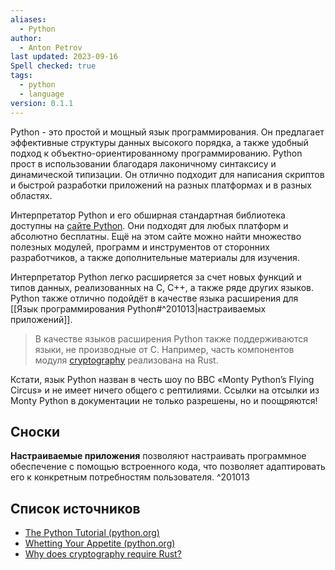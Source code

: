 ```yaml
---
aliases:
  - Python
author:
  - Anton Petrov
last updated: 2023-09-16
Spell checked: true
tags:
  - python
  - language
version: 0.1.1
---
```

Python - это простой и мощный язык программирования. Он предлагает эффективные структуры данных высокого порядка, а также удобный подход к объектно-ориентированному программированию. Python прост в использовании благодаря лаконичному синтаксису и динамической типизации. Он отлично подходит для написания скриптов и быстрой разработки приложений на разных платформах и в разных областях.

Интерпретатор Python и его обширная стандартная библиотека доступны на [сайте Python](https://www.python.org/). Они подходят для любых платформ и абсолютно бесплатны. Ещё на этом сайте можно найти множество полезных модулей, программ и инструментов от сторонних разработчиков, а также дополнительные материалы для изучения.

Интерпретатор Python легко расширяется за счет новых функций и типов данных, реализованных на C, C++, а также ряде других языков. Python также отлично подойдёт в качестве языка расширения для [[Язык программирования Python#^201013|настраиваемых приложений]].

> В качестве языков расширения Python также поддерживаются языки, не производные от C. Например, часть компонентов модуля [cryptography](https://cryptography.io/en/latest/) реализована на Rust.

Кстати, язык Python назван в честь шоу по BBC «Monty Python’s Flying Circus» и не имеет ничего общего с рептилиями. Ссылки на отсылки из Monty Python в документации не только разрешены, но и поощряются!

## Сноски

**Настраиваемые приложения** позволяют настраивать программное обеспечение с помощью встроенного кода, что позволяет адаптировать его к конкретным потребностям пользователя. ^201013
## Список источников

- [The Python Tutorial (python.org)](https://docs.python.org/3/tutorial/index.html)
- [Whetting Your Appetite (python.org)](https://docs.python.org/3/tutorial/appetite.html)
- [Why does cryptography require Rust?](https://cryptography.io/en/latest/faq/#why-does-cryptography-require-rust)
